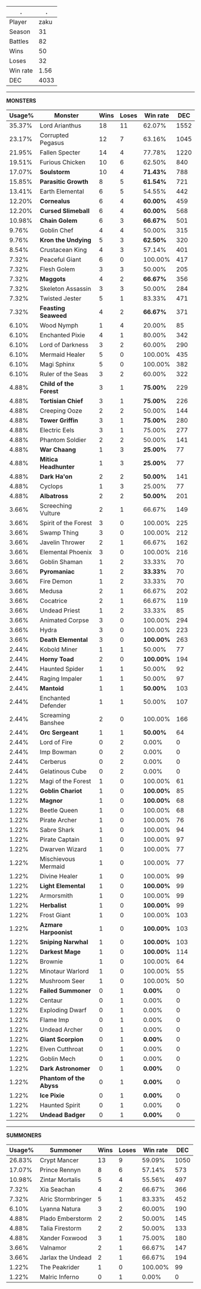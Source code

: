 .|.
|-|-
Player|zaku
Season|31
Battles|82
Wins|50
Loses|32
Win rate|1.56
DEC|4033

---
**MONSTERS**

Usage%|Monster|Wins|Loses|Win rate|DEC|
-|-|-|-|-|-|
35.37%|Lord Arianthus|18|11|62.07%|1552|
23.17%|Corrupted Pegasus|12|7|63.16%|1045|
21.95%|Fallen Specter|14|4|77.78%|1220|
19.51%|Furious Chicken|10|6|62.50%|840|
17.07%|**Soulstorm**|10|4|**71.43%**|788|
15.85%|**Parasitic Growth**|8|5|**61.54%**|721|
13.41%|Earth Elemental|6|5|54.55%|442|
12.20%|**Cornealus**|6|4|**60.00%**|459|
12.20%|**Cursed Slimeball**|6|4|**60.00%**|568|
10.98%|**Chain Golem**|6|3|**66.67%**|501|
9.76%|Goblin Chef|4|4|50.00%|315|
9.76%|**Kron the Undying**|5|3|**62.50%**|320|
8.54%|Crustacean King|4|3|57.14%|401|
7.32%|Peaceful Giant|6|0|100.00%|417|
7.32%|Flesh Golem|3|3|50.00%|205|
7.32%|**Maggots**|4|2|**66.67%**|356|
7.32%|Skeleton Assassin|3|3|50.00%|284|
7.32%|Twisted Jester|5|1|83.33%|471|
7.32%|**Feasting Seaweed**|4|2|**66.67%**|371|
6.10%|Wood Nymph|1|4|20.00%|85|
6.10%|Enchanted Pixie|4|1|80.00%|342|
6.10%|Lord of Darkness|3|2|60.00%|290|
6.10%|Mermaid Healer|5|0|100.00%|435|
6.10%|Magi Sphinx|5|0|100.00%|382|
6.10%|Ruler of the Seas|3|2|60.00%|322|
4.88%|**Child of the Forest**|3|1|**75.00%**|229|
4.88%|**Tortisian Chief**|3|1|**75.00%**|226|
4.88%|Creeping Ooze|2|2|50.00%|144|
4.88%|**Tower Griffin**|3|1|**75.00%**|280|
4.88%|Electric Eels|3|1|75.00%|277|
4.88%|Phantom Soldier|2|2|50.00%|141|
4.88%|**War Chaang**|1|3|**25.00%**|77|
4.88%|**Mitica Headhunter**|1|3|**25.00%**|77|
4.88%|**Dark Ha'on**|2|2|**50.00%**|141|
4.88%|Cyclops|1|3|25.00%|77|
4.88%|**Albatross**|2|2|**50.00%**|201|
3.66%|Screeching Vulture|2|1|66.67%|149|
3.66%|Spirit of the Forest|3|0|100.00%|225|
3.66%|Swamp Thing|3|0|100.00%|212|
3.66%|Javelin Thrower|2|1|66.67%|162|
3.66%|Elemental Phoenix|3|0|100.00%|216|
3.66%|Goblin Shaman|1|2|33.33%|70|
3.66%|**Pyromaniac**|1|2|**33.33%**|70|
3.66%|Fire Demon|1|2|33.33%|70|
3.66%|Medusa|2|1|66.67%|202|
3.66%|Cocatrice|2|1|66.67%|119|
3.66%|Undead Priest|1|2|33.33%|85|
3.66%|Animated Corpse|3|0|100.00%|294|
3.66%|Hydra|3|0|100.00%|223|
3.66%|**Death Elemental**|3|0|**100.00%**|263|
2.44%|Kobold Miner|1|1|50.00%|77|
2.44%|**Horny Toad**|2|0|**100.00%**|194|
2.44%|Haunted Spider|1|1|50.00%|92|
2.44%|Raging Impaler|1|1|50.00%|97|
2.44%|**Mantoid**|1|1|**50.00%**|103|
2.44%|Enchanted Defender|1|1|50.00%|107|
2.44%|Screaming Banshee|2|0|100.00%|166|
2.44%|**Orc Sergeant**|1|1|**50.00%**|64|
2.44%|Lord of Fire|0|2|0.00%|0|
2.44%|Imp Bowman|0|2|0.00%|0|
2.44%|Cerberus|0|2|0.00%|0|
2.44%|Gelatinous Cube|0|2|0.00%|0|
1.22%|Magi of the Forest|1|0|100.00%|61|
1.22%|**Goblin Chariot**|1|0|**100.00%**|85|
1.22%|**Magnor**|1|0|**100.00%**|68|
1.22%|Beetle Queen|1|0|100.00%|68|
1.22%|Pirate Archer|1|0|100.00%|76|
1.22%|Sabre Shark|1|0|100.00%|94|
1.22%|Pirate Captain|1|0|100.00%|97|
1.22%|Dwarven Wizard|1|0|100.00%|77|
1.22%|Mischievous Mermaid|1|0|100.00%|77|
1.22%|Divine Healer|1|0|100.00%|99|
1.22%|**Light Elemental**|1|0|**100.00%**|99|
1.22%|Armorsmith|1|0|100.00%|99|
1.22%|**Herbalist**|1|0|**100.00%**|99|
1.22%|Frost Giant|1|0|100.00%|103|
1.22%|**Azmare Harpoonist**|1|0|**100.00%**|103|
1.22%|**Sniping Narwhal**|1|0|**100.00%**|103|
1.22%|**Darkest Mage**|1|0|**100.00%**|114|
1.22%|Brownie|1|0|100.00%|64|
1.22%|Minotaur Warlord|1|0|100.00%|55|
1.22%|Mushroom Seer|1|0|100.00%|50|
1.22%|**Failed Summoner**|0|1|**0.00%**|0|
1.22%|Centaur|0|1|0.00%|0|
1.22%|Exploding Dwarf|0|1|0.00%|0|
1.22%|Flame Imp|0|1|0.00%|0|
1.22%|Undead Archer|0|1|0.00%|0|
1.22%|**Giant Scorpion**|0|1|**0.00%**|0|
1.22%|Elven Cutthroat|0|1|0.00%|0|
1.22%|Goblin Mech|0|1|0.00%|0|
1.22%|**Dark Astronomer**|0|1|**0.00%**|0|
1.22%|**Phantom of the Abyss**|0|1|**0.00%**|0|
1.22%|**Ice Pixie**|0|1|**0.00%**|0|
1.22%|Haunted Spirit|0|1|0.00%|0|
1.22%|**Undead Badger**|0|1|**0.00%**|0|

---
**SUMMONERS**

Usage%|Summoner|Wins|Loses|Win rate|DEC|
-|-|-|-|-|-|
26.83%|Crypt Mancer|13|9|59.09%|1050|
17.07%|Prince Rennyn|8|6|57.14%|573|
10.98%|Zintar Mortalis|5|4|55.56%|497|
7.32%|Xia Seachan|4|2|66.67%|366|
7.32%|Alric Stormbringer|5|1|83.33%|452|
6.10%|Lyanna Natura|3|2|60.00%|190|
4.88%|Plado Emberstorm|2|2|50.00%|145|
4.88%|Talia Firestorm|2|2|50.00%|133|
4.88%|Xander Foxwood|3|1|75.00%|180|
3.66%|Valnamor|2|1|66.67%|147|
3.66%|Jarlax the Undead|2|1|66.67%|194|
1.22%|The Peakrider|1|0|100.00%|99|
1.22%|Malric Inferno|0|1|0.00%|0|
